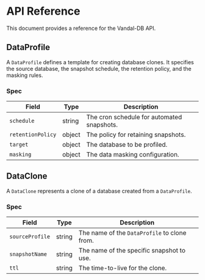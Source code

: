 # API Reference

This document provides a reference for the Vandal-DB API.

## DataProfile

A `DataProfile` defines a template for creating database clones. It specifies the source database, the snapshot schedule, the retention policy, and the masking rules.

### Spec

| Field | Type | Description |
|---|---|---|
| `schedule` | string | The cron schedule for automated snapshots. |
| `retentionPolicy` | object | The policy for retaining snapshots. |
| `target` | object | The database to be profiled. |
| `masking` | object | The data masking configuration. |

## DataClone

A `DataClone` represents a clone of a database created from a `DataProfile`.

### Spec

| Field | Type | Description |
|---|---|---|
| `sourceProfile` | string | The name of the `DataProfile` to clone from. |
| `snapshotName` | string | The name of the specific snapshot to use. |
| `ttl` | string | The time-to-live for the clone. |

